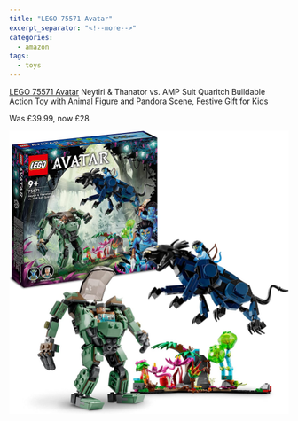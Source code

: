 ```yaml
---
title: "LEGO 75571 Avatar"
excerpt_separator: "<!--more-->"
categories:
  - amazon
tags:
  - toys
---
```

[LEGO 75571 Avatar](https://www.amazon.co.uk/dp/B09QFTH8L4?smid=A3P5ROKL5A1OLE&amp;tag=pepperugc03-21&amp;ascsubtag=2419325086) Neytiri &amp; Thanator vs. AMP Suit Quaritch Buildable Action Toy with
Animal Figure and Pandora Scene, Festive Gift for Kids

Was £39.99, now £28
<!--more-->
<img src="/assets/images/avatar.jpg" alt="LEGO 75571 Avatar" class="align-left">
